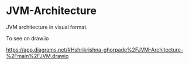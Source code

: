 # JVM-Architecture

JVM architecture in visual format.

To see on draw.io

https://app.diagrams.net/#Hshrikrishna-ghorpade%2FJVM-Architecture-%2Fmain%2FJVM.drawio
